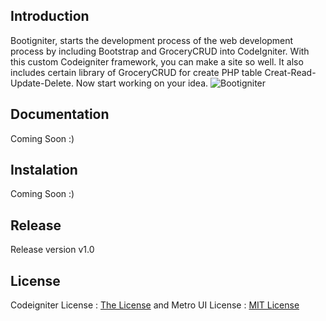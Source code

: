 ## Introduction

Bootigniter, starts the development process of the web development process by including Bootstrap and GroceryCRUD into CodeIgniter. With this custom Codeigniter framework, you can make a site so well.
It also includes certain library of GroceryCRUD for create PHP table Creat-Read-Update-Delete. 
Now start working on your idea.
![Bootigniter](i1087.photobucket.com/albums/j474/Zulfindra_Juliant/bootigniter_zps364a1d89.png)

## Documentation

Coming Soon :)

## Instalation

Coming Soon :)

## Release

Release version v1.0

## License

Codeigniter License : [The License](http://codeigniter.com/user_guide/license.html) and
Metro UI License : [MIT License](https://github.com/olton/Metro-UI-CSS/blob/master/LICENSE)
